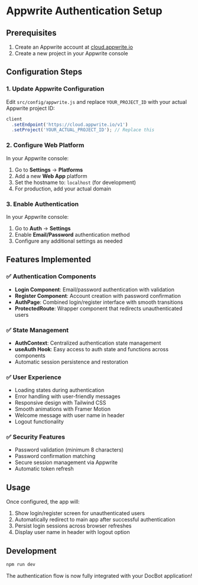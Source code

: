 # Appwrite Authentication Setup

## Prerequisites
1. Create an Appwrite account at [cloud.appwrite.io](https://cloud.appwrite.io)
2. Create a new project in your Appwrite console

## Configuration Steps

### 1. Update Appwrite Configuration
Edit `src/config/appwrite.js` and replace `YOUR_PROJECT_ID` with your actual Appwrite project ID:

```javascript
client
  .setEndpoint('https://cloud.appwrite.io/v1')
  .setProject('YOUR_ACTUAL_PROJECT_ID'); // Replace this
```

### 2. Configure Web Platform
In your Appwrite console:
1. Go to **Settings** → **Platforms**
2. Add a new **Web App** platform
3. Set the hostname to: `localhost` (for development)
4. For production, add your actual domain

### 3. Enable Authentication
In your Appwrite console:
1. Go to **Auth** → **Settings**
2. Enable **Email/Password** authentication method
3. Configure any additional settings as needed

## Features Implemented

### ✅ Authentication Components
- **Login Component**: Email/password authentication with validation
- **Register Component**: Account creation with password confirmation
- **AuthPage**: Combined login/register interface with smooth transitions
- **ProtectedRoute**: Wrapper component that redirects unauthenticated users

### ✅ State Management
- **AuthContext**: Centralized authentication state management
- **useAuth Hook**: Easy access to auth state and functions across components
- Automatic session persistence and restoration

### ✅ User Experience
- Loading states during authentication
- Error handling with user-friendly messages
- Responsive design with Tailwind CSS
- Smooth animations with Framer Motion
- Welcome message with user name in header
- Logout functionality

### ✅ Security Features
- Password validation (minimum 8 characters)
- Password confirmation matching
- Secure session management via Appwrite
- Automatic token refresh

## Usage

Once configured, the app will:
1. Show login/register screen for unauthenticated users
2. Automatically redirect to main app after successful authentication
3. Persist login sessions across browser refreshes
4. Display user name in header with logout option

## Development
```bash
npm run dev
```

The authentication flow is now fully integrated with your DocBot application!
